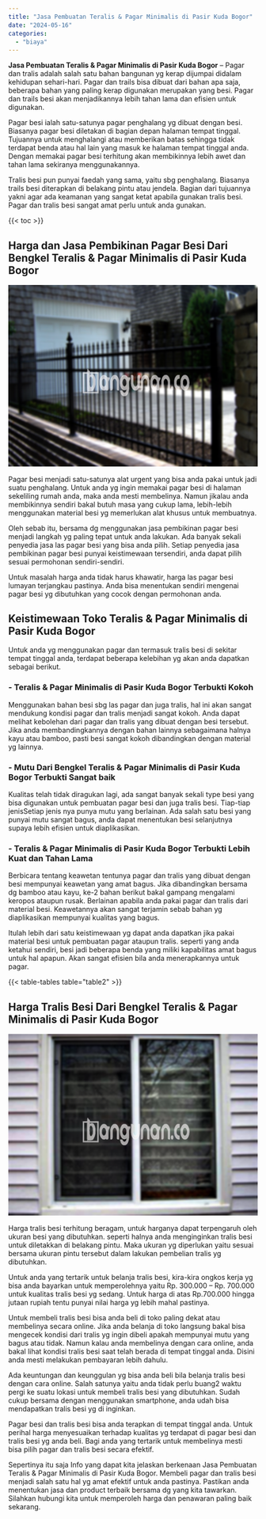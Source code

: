 ```yaml
---
title: "Jasa Pembuatan Teralis & Pagar Minimalis di Pasir Kuda Bogor"
date: "2024-05-16"
categories: 
  - "biaya"
---
```


**Jasa Pembuatan Teralis & Pagar Minimalis di Pasir Kuda Bogor** – Pagar dan tralis adalah salah satu bahan bangunan yg kerap dijumpai didalam kehidupan sehari-hari. Pagar dan trails bisa dibuat dari bahan apa saja, beberapa bahan yang paling kerap digunakan merupakan yang besi. Pagar dan trails besi akan menjadikannya lebih tahan lama dan efisien untuk digunakan.

Pagar besi ialah satu-satunya pagar penghalang yg dibuat dengan besi. Biasanya pagar besi diletakan di bagian depan halaman tempat tinggal. Tujuannya untuk menghalangi atau memberikan batas sehingga tidak terdapat benda atau hal lain yang masuk ke halaman tempat tinggal anda. Dengan memakai pagar besi terhitung akan membikinnya lebih awet dan tahan lama sekiranya menggunakannya.

Tralis besi pun punyai faedah yang sama, yaitu sbg penghalang. Biasanya trails besi diterapkan di belakang pintu atau jendela. Bagian dari tujuannya yakni agar ada keamanan yang sangat ketat apabila gunakan tralis besi. Pagar dan tralis besi sangat amat perlu untuk anda gunakan.

{{< toc >}}

## Harga dan Jasa Pembikinan Pagar Besi Dari Bengkel Teralis & Pagar Minimalis di Pasir Kuda Bogor

![Jasa Pembuatan Teralis & Pagar Minimalis di Pasir Kuda Bogor](/images/pagar-minimalis-murah-39.png)

Pagar besi menjadi satu-satunya alat urgent yang bisa anda pakai untuk jadi suatu penghalang. Untuk anda yg ingin memakai pagar besi di halaman sekeliling rumah anda, maka anda mesti membelinya. Namun jikalau anda membikinnya sendiri bakal butuh masa yang cukup lama, lebih-lebih menggunakan material besi yg memerlukan alat khusus untuk membuatnya.

Oleh sebab itu, bersama dg menggunakan jasa pembikinan pagar besi menjadi langkah yg paling tepat untuk anda lakukan. Ada banyak sekali penyedia jasa las pagar besi yang bisa anda pilih. Setiap penyedia jasa pembikinan pagar besi punyai keistimewaan tersendiri, anda dapat pilih sesuai permohonan sendiri-sendiri.

Untuk masalah harga anda tidak harus khawatir, harga las pagar besi lumayan terjangkau pastinya. Anda bisa menentukan sendiri mengenai pagar besi yg dibutuhkan yang cocok dengan permohonan anda.

## Keistimewaan Toko Teralis & Pagar Minimalis di Pasir Kuda Bogor

Untuk anda yg menggunakan pagar dan termasuk tralis besi di sekitar tempat tinggal anda, terdapat beberapa kelebihan yg akan anda dapatkan sebagai berikut.

### \- Teralis & Pagar Minimalis di Pasir Kuda Bogor Terbukti Kokoh

Menggunakan bahan besi sbg las pagar dan juga tralis, hal ini akan sangat mendukung kondisi pagar dan tralis menjadi sangat kokoh. Anda dapat melihat kebolehan dari pagar dan tralis yang dibuat dengan besi tersebut. Jika anda membandingkannya dengan bahan lainnya sebagaimana halnya kayu atau bamboo, pasti besi sangat kokoh dibandingkan dengan material yg lainnya.

### \- Mutu Dari Bengkel Teralis & Pagar Minimalis di Pasir Kuda Bogor Terbukti Sangat baik

Kualitas telah tidak diragukan lagi, ada sangat banyak sekali type besi yang bisa digunakan untuk pembuatan pagar besi dan juga tralis besi. Tiap-tiap jenisSetiap jenis nya punya mutu yang berlainan. Ada salah satu besi yang punyai mutu sangat bagus, anda dapat menentukan besi selanjutnya supaya lebih efisien untuk diaplikasikan.

### \- Teralis & Pagar Minimalis di Pasir Kuda Bogor Terbukti Lebih Kuat dan Tahan Lama

Berbicara tentang keawetan tentunya pagar dan tralis yang dibuat dengan besi mempunyai keawetan yang amat bagus. Jika dibandingkan bersama dg bamboo atau kayu, ke-2 bahan berikut bakal gampang mengalami keropos ataupun rusak. Berlainan apabila anda pakai pagar dan tralis dari material besi. Keawetannya akan sangat terjamin sebab bahan yg diaplikasikan mempunyai kualitas yang bagus.

Itulah lebih dari satu keistimewaan yg dapat anda dapatkan jika pakai material besi untuk pembuatan pagar ataupun tralis. seperti yang anda ketahui sendiri, besi jadi beberapa benda yang miliki kapabilitas amat bagus untuk hal apapun. Akan sangat efisien bila anda menerapkannya untuk pagar.

{{< table-tables table="table2" >}}

## Harga Tralis Besi Dari Bengkel Teralis & Pagar Minimalis di Pasir Kuda Bogor

![Jasa Pembuatan Teralis & Pagar Minimalis di Pasir Kuda Bogor](/images/teralis-minimalis-murah-20.png)

Harga tralis besi terhitung beragam, untuk harganya dapat terpengaruh oleh ukuran besi yang dibutuhkan. seperti halnya anda menginginkan tralis besi untuk diletakkan di belakang pintu. Maka ukuran yg diperlukan yaitu sesuai bersama ukuran pintu tersebut dalam lakukan pembelian tralis yg dibutuhkan.

Untuk anda yang tertarik untuk belanja tralis besi, kira-kira ongkos kerja yg bisa anda bayarkan untuk memperolehnya yaitu Rp. 300.000 – Rp. 700.000 untuk kualitas tralis besi yg sedang. Untuk harga di atas Rp.700.000 hingga jutaan rupiah tentu punyai nilai harga yg lebih mahal pastinya.

Untuk membeli tralis besi bisa anda beli di toko paling dekat atau membelinya secara online. Jika anda belanja di toko langsung bakal bisa mengecek kondisi dari tralis yg ingin dibeli apakah mempunyai mutu yang bagus atau tidak. Namun kalau anda membelinya dengan cara online, anda bakal lihat kondisi tralis besi saat telah berada di tempat tinggal anda. Disini anda mesti melakukan pembayaran lebih dahulu.

Ada keuntungan dan keunggulan yg bisa anda beli bila belanja tralis besi dengan cara online. Salah satunya yaitu anda tidak perlu buang2 waktu pergi ke suatu lokasi untuk membeli tralis besi yang dibutuhkan. Sudah cukup bersama dengan menggunakan smartphone, anda udah bisa mendapatkan tralis besi yg di inginkan.

Pagar besi dan tralis besi bisa anda terapkan di tempat tinggal anda. Untuk perihal harga menyesuaikan terhadap kualitas yg terdapat di pagar besi dan tralis besi yg anda beli. Bagi anda yang tertarik untuk membelinya mesti bisa pilih pagar dan tralis besi secara efektif.

Sepertinya itu saja Info yang dapat kita jelaskan berkenaan Jasa Pembuatan Teralis & Pagar Minimalis di Pasir Kuda Bogor. Membeli pagar dan tralis besi menjadi salah satu hal yg amat efektif untuk anda pastinya. Pastikan anda menentukan jasa dan product terbaik bersama dg yang kita tawarkan. Silahkan hubungi kita untuk memperoleh harga dan penawaran paling baik sekarang.
